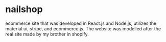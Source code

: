 # nailshop
ecommerce site that was developed in React.js and Node.js, utilizes the material ui, stripe, and ecommerce.js. The website was modelled after the real site made by my brother in shopify.
